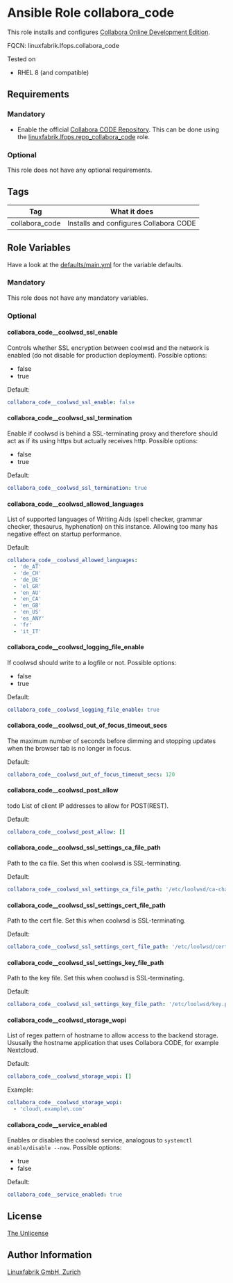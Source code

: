 # Ansible Role collabora_code

This role installs and configures [Collabora Online Development Edition](https://www.collaboraoffice.com/code/).

FQCN: linuxfabrik.lfops.collabora_code

Tested on

* RHEL 8 (and compatible)


## Requirements

### Mandatory

* Enable the official [Collabora CODE Repository](https://docs.fedoraproject.org/en-US/collabora_code/). This can be done using the [linuxfabrik.lfops.repo_collabora_code](https://github.com/Linuxfabrik/lfops/tree/main/roles/repo_collabora_code) role.


### Optional

This role does not have any optional requirements.


## Tags

| Tag            | What it does                           |
| ---            | ------------                           |
| collabora_code | Installs and configures Collabora CODE |


## Role Variables

Have a look at the [defaults/main.yml](https://github.com/Linuxfabrik/lfops/blob/main/roles/collabora_code/defaults/main.yml) for the variable defaults.


### Mandatory

This role does not have any mandatory variables.


### Optional

#### collabora_code__coolwsd_ssl_enable

Controls whether SSL encryption between coolwsd and the network is enabled (do not disable for production deployment). Possible options:

* false
* true

Default:
```yaml
collabora_code__coolwsd_ssl_enable: false
```


#### collabora_code__coolwsd_ssl_termination

Enable if coolwsd is behind a SSL-terminating proxy and therefore should act as if its using https but actually receives http. Possible options:

* false
* true

Default:
```yaml
collabora_code__coolwsd_ssl_termination: true
```


#### collabora_code__coolwsd_allowed_languages

List of supported languages of Writing Aids (spell checker, grammar checker, thesaurus, hyphenation) on this instance. Allowing too many has negative effect on startup performance.

Default:
```yaml
collabora_code__coolwsd_allowed_languages:
  - 'de_AT'
  - 'de_CH'
  - 'de_DE'
  - 'el_GR'
  - 'en_AU'
  - 'en_CA'
  - 'en_GB'
  - 'en_US'
  - 'es_ANY'
  - 'fr'
  - 'it_IT'
```


#### collabora_code__coolwsd_logging_file_enable

If coolwsd should write to a logfile or not. Possible options:

* false
* true


Default:
```yaml
collabora_code__coolwsd_logging_file_enable: true
```


#### collabora_code__coolwsd_out_of_focus_timeout_secs

The maximum number of seconds before dimming and stopping updates when the browser tab is no longer in focus.

Default:
```yaml
collabora_code__coolwsd_out_of_focus_timeout_secs: 120
```


#### collabora_code__coolwsd_post_allow

todo
List of client IP addresses to allow for POST(REST).

Default:
```yaml
collabora_code__coolwsd_post_allow: []
```


#### collabora_code__coolwsd_ssl_settings_ca_file_path

Path to the ca file. Set this when coolwsd is SSL-terminating.

Default:
```yaml
collabora_code__coolwsd_ssl_settings_ca_file_path: '/etc/loolwsd/ca-chain.cert.pem'
```


#### collabora_code__coolwsd_ssl_settings_cert_file_path

Path to the cert file. Set this when coolwsd is SSL-terminating.

Default:
```yaml
collabora_code__coolwsd_ssl_settings_cert_file_path: '/etc/loolwsd/cert.pem'
```


#### collabora_code__coolwsd_ssl_settings_key_file_path

Path to the key file. Set this when coolwsd is SSL-terminating.

Default:
```yaml
collabora_code__coolwsd_ssl_settings_key_file_path: '/etc/loolwsd/key.pem'
```


#### collabora_code__coolwsd_storage_wopi

List of regex pattern of hostname to allow access to the backend storage. Ususally the hostname application that uses Collabora CODE, for example Nextcloud.

Default:
```yaml
collabora_code__coolwsd_storage_wopi: []
```

Example:
```yaml
collabora_code__coolwsd_storage_wopi:
  - 'cloud\.example\.com'
```


#### collabora_code__service_enabled

Enables or disables the coolwsd service, analogous to `systemctl enable/disable --now`. Possible options:

* true
* false

Default:
```yaml
collabora_code__service_enabled: true
```


## License

[The Unlicense](https://unlicense.org/)


## Author Information

[Linuxfabrik GmbH, Zurich](https://www.linuxfabrik.ch)
